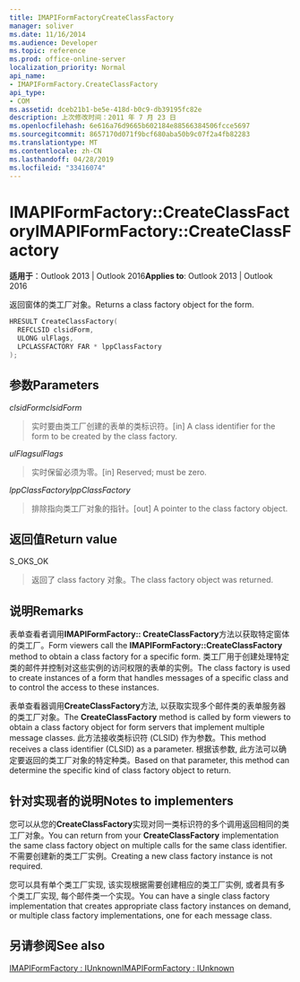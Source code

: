 ```yaml
---
title: IMAPIFormFactoryCreateClassFactory
manager: soliver
ms.date: 11/16/2014
ms.audience: Developer
ms.topic: reference
ms.prod: office-online-server
localization_priority: Normal
api_name:
- IMAPIFormFactory.CreateClassFactory
api_type:
- COM
ms.assetid: dceb21b1-be5e-418d-b0c9-db39195fc82e
description: 上次修改时间：2011 年 7 月 23 日
ms.openlocfilehash: 6e616a76d9665b602184e88566384506fcce5697
ms.sourcegitcommit: 8657170d071f9bcf680aba50b9c07f2a4fb82283
ms.translationtype: MT
ms.contentlocale: zh-CN
ms.lasthandoff: 04/28/2019
ms.locfileid: "33416074"
---
```

# <a name="imapiformfactorycreateclassfactory"></a><span data-ttu-id="3283a-103">IMAPIFormFactory::CreateClassFactory</span><span class="sxs-lookup"><span data-stu-id="3283a-103">IMAPIFormFactory::CreateClassFactory</span></span>

  
  
<span data-ttu-id="3283a-104">**适用于**：Outlook 2013 | Outlook 2016</span><span class="sxs-lookup"><span data-stu-id="3283a-104">**Applies to**: Outlook 2013 | Outlook 2016</span></span> 
  
<span data-ttu-id="3283a-105">返回窗体的类工厂对象。</span><span class="sxs-lookup"><span data-stu-id="3283a-105">Returns a class factory object for the form.</span></span>
  
```cpp
HRESULT CreateClassFactory(
  REFCLSID clsidForm,
  ULONG ulFlags,
  LPCLASSFACTORY FAR * lppClassFactory
);
```

## <a name="parameters"></a><span data-ttu-id="3283a-106">参数</span><span class="sxs-lookup"><span data-stu-id="3283a-106">Parameters</span></span>

 <span data-ttu-id="3283a-107">_clsidForm_</span><span class="sxs-lookup"><span data-stu-id="3283a-107">_clsidForm_</span></span>
  
> <span data-ttu-id="3283a-108">实时要由类工厂创建的表单的类标识符。</span><span class="sxs-lookup"><span data-stu-id="3283a-108">[in] A class identifier for the form to be created by the class factory.</span></span>
    
 <span data-ttu-id="3283a-109">_ulFlags_</span><span class="sxs-lookup"><span data-stu-id="3283a-109">_ulFlags_</span></span>
  
> <span data-ttu-id="3283a-110">实时保留必须为零。</span><span class="sxs-lookup"><span data-stu-id="3283a-110">[in] Reserved; must be zero.</span></span>
    
 <span data-ttu-id="3283a-111">_lppClassFactory_</span><span class="sxs-lookup"><span data-stu-id="3283a-111">_lppClassFactory_</span></span>
  
> <span data-ttu-id="3283a-112">排除指向类工厂对象的指针。</span><span class="sxs-lookup"><span data-stu-id="3283a-112">[out] A pointer to the class factory object.</span></span>
    
## <a name="return-value"></a><span data-ttu-id="3283a-113">返回值</span><span class="sxs-lookup"><span data-stu-id="3283a-113">Return value</span></span>

<span data-ttu-id="3283a-114">S_OK</span><span class="sxs-lookup"><span data-stu-id="3283a-114">S_OK</span></span> 
  
> <span data-ttu-id="3283a-115">返回了 class factory 对象。</span><span class="sxs-lookup"><span data-stu-id="3283a-115">The class factory object was returned.</span></span>
    
## <a name="remarks"></a><span data-ttu-id="3283a-116">说明</span><span class="sxs-lookup"><span data-stu-id="3283a-116">Remarks</span></span>

<span data-ttu-id="3283a-117">表单查看者调用**IMAPIFormFactory:: CreateClassFactory**方法以获取特定窗体的类工厂。</span><span class="sxs-lookup"><span data-stu-id="3283a-117">Form viewers call the **IMAPIFormFactory::CreateClassFactory** method to obtain a class factory for a specific form.</span></span> <span data-ttu-id="3283a-118">类工厂用于创建处理特定类的邮件并控制对这些实例的访问权限的表单的实例。</span><span class="sxs-lookup"><span data-stu-id="3283a-118">The class factory is used to create instances of a form that handles messages of a specific class and to control the access to these instances.</span></span> 
  
<span data-ttu-id="3283a-119">表单查看器调用**CreateClassFactory**方法, 以获取实现多个邮件类的表单服务器的类工厂对象。</span><span class="sxs-lookup"><span data-stu-id="3283a-119">The **CreateClassFactory** method is called by form viewers to obtain a class factory object for form servers that implement multiple message classes.</span></span> <span data-ttu-id="3283a-120">此方法接收类标识符 (CLSID) 作为参数。</span><span class="sxs-lookup"><span data-stu-id="3283a-120">This method receives a class identifier (CLSID) as a parameter.</span></span> <span data-ttu-id="3283a-121">根据该参数, 此方法可以确定要返回的类工厂对象的特定种类。</span><span class="sxs-lookup"><span data-stu-id="3283a-121">Based on that parameter, this method can determine the specific kind of class factory object to return.</span></span> 
  
## <a name="notes-to-implementers"></a><span data-ttu-id="3283a-122">针对实现者的说明</span><span class="sxs-lookup"><span data-stu-id="3283a-122">Notes to implementers</span></span>

<span data-ttu-id="3283a-123">您可以从您的**CreateClassFactory**实现对同一类标识符的多个调用返回相同的类工厂对象。</span><span class="sxs-lookup"><span data-stu-id="3283a-123">You can return from your **CreateClassFactory** implementation the same class factory object on multiple calls for the same class identifier.</span></span> <span data-ttu-id="3283a-124">不需要创建新的类工厂实例。</span><span class="sxs-lookup"><span data-stu-id="3283a-124">Creating a new class factory instance is not required.</span></span> 
  
<span data-ttu-id="3283a-125">您可以具有单个类工厂实现, 该实现根据需要创建相应的类工厂实例, 或者具有多个类工厂实现, 每个邮件类一个实现。</span><span class="sxs-lookup"><span data-stu-id="3283a-125">You can have a single class factory implementation that creates appropriate class factory instances on demand, or multiple class factory implementations, one for each message class.</span></span>
  
## <a name="see-also"></a><span data-ttu-id="3283a-126">另请参阅</span><span class="sxs-lookup"><span data-stu-id="3283a-126">See also</span></span>



[<span data-ttu-id="3283a-127">IMAPIFormFactory : IUnknown</span><span class="sxs-lookup"><span data-stu-id="3283a-127">IMAPIFormFactory : IUnknown</span></span>](imapiformfactoryiunknown.md)

